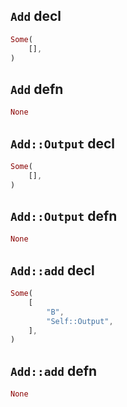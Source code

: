 ## `Add` decl

```rust
Some(
    [],
)
```

## `Add` defn

```rust
None
```

## `Add::Output` decl

```rust
Some(
    [],
)
```

## `Add::Output` defn

```rust
None
```

## `Add::add` decl

```rust
Some(
    [
        "B",
        "Self::Output",
    ],
)
```

## `Add::add` defn

```rust
None
```
